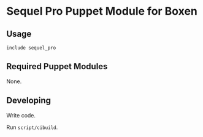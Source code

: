 # Sequel Pro Puppet Module for Boxen

## Usage

```puppet
include sequel_pro
```

## Required Puppet Modules

None.

## Developing

Write code.

Run `script/cibuild`.
